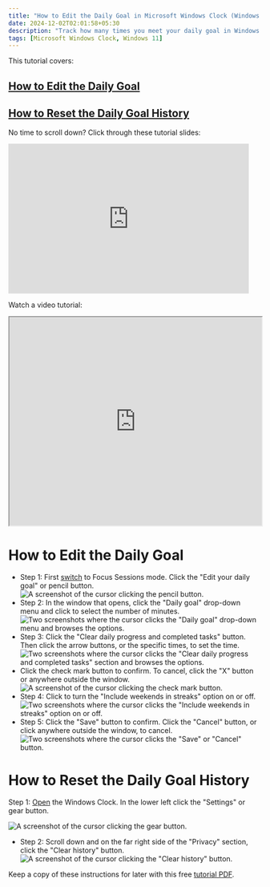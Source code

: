 ```yaml
---
title: "How to Edit the Daily Goal in Microsoft Windows Clock (Windows 11)"
date: 2024-12-02T02:01:58+05:30
description: "Track how many times you meet your daily goal in Windows Clock. This post shows you how."
tags: [Microsoft Windows Clock, Windows 11]
---
```

This tutorial covers:

## [How to Edit the Daily Goal](#1)

## [How to Reset the Daily Goal History](#2)

<p>No time to scroll down? Click through these tutorial slides:</p>
<iframe src="https://docs.google.com/presentation/d/1v7-2jOswRI_HKpB_E7mt4ywnpZ7-LkfqeKNs5QiApeM/embed?start=false&loop=false&delayms=3000" frameborder="0" width="480" height="299" allowfullscreen="true" mozallowfullscreen="true" webkitallowfullscreen="true"></iframe>

<br />

Watch a video tutorial:
<iframe class="BLOG_video_class" allowfullscreen="" youtube-src-id="f1JGHTZlXa4" width="100%" height="416" src="https://www.youtube.com/embed/f1JGHTZlXa4"></iframe>

<br />

<h1 id="1">How to Edit the Daily Goal</h1>

* Step 1: First [switch](https://qhtutorials.github.io/posts/how-to-edit-windows-clock-settings/) to Focus Sessions mode. Click the "Edit your daily goal" or pencil button. <div class="stepimage">![A screenshot of the cursor clicking the pencil button.](blogclickdailygoalspencil.png "Click the pencil button")</div>
* Step 2: In the window that opens, click the "Daily goal" drop-down menu and click to select the number of minutes. <div class="stepimage">![Two screenshots where the cursor clicks the "Daily goal" drop-down menu and browses the options.](blogclickdailygoalsdropdown.png "Click 'Daily goal' and select the minutes")</div>
* Step 3: Click the "Clear daily progress and completed tasks" button. Then click the arrow buttons, or the specific times, to set the time. <div class="stepimage">![Two screenshots where the cursor clicks the "Clear daily progress and completed tasks" section and browses the options.](blogpptdailycleargoals.png "Select the time when the goals reset")</div>
* Click the check mark button to confirm. To cancel, click the "X" button or anywhere outside the window. <div class="stepimage">![A screenshot of the cursor clicking the check mark button.](blogdailygoalscheckmark.png "Click the checkmark to confirm")</div>
* Step 4: Click to turn the "Include weekends in streaks" option on or off. <div class="stepimage">![Two screenshots where the cursor clicks the "Include weekends in streaks" option on or off.](blogpptincludeweekends.png "Switch 'Include weekends in streaks' on or off")</div>
* Step 5: Click the "Save" button to confirm. Click the "Cancel" button, or click anywhere outside the window, to cancel. <div class="stepimage">![Two screenshots where the cursor clicks the "Save" or "Cancel" button.](blogpptclickdailysavecancel.png "Click 'Save' or 'Cancel' ")</div>

<h1 id="2">How to Reset the Daily Goal History</h1>

Step 1: [Open](https://qhtutorials.github.io/posts/how-to-open-microsoft-windows-clock/) the Windows Clock. In the lower left click the "Settings" or gear button. <div class="stepimage">![A screenshot of the cursor clicking the gear button.](blogclicksettingsdown.png "Click the gear button")</div>
* Step 2: Scroll down and on the far right side of the "Privacy" section, click the "Clear history" button. <div class="stepimage">![A screenshot of the cursor clicking the "Clear history" button.](blogclickclearhistory.png "Click 'Clear history' ")</div>

Keep a copy of these instructions for later with this free [tutorial PDF](https://drive.google.com/file/d/1K8P7xqS9BMnDHksZauLpEdxRRE2vFRoF/view?usp=sharing).

<br />








